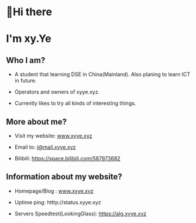 # 👋Hi there
# I'm xy.Ye

## Who I am?

- A student that learning DSE in China(Mainland). Also planing to learn ICT in future.

- Operators and owners of xyye.xyz.

- Currently likes to try all kinds of interesting things.

## More about me?

- Visit my website: www.xyye.xyz

- Email to: i@mail.xyye.xyz

- Bilibili: https://space.bilibili.com/587973682

## Information about my website?

- Homepage/Blog : www.xyye.xyz

- Uptime ping: htttp://status.xyye.xyz

- Servers Speedtest(LookingGlass): https://alg.xyye.xyz
